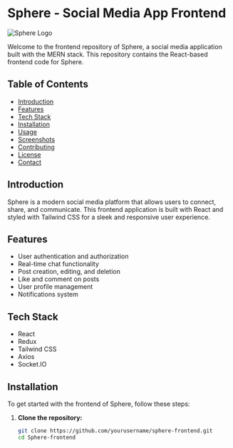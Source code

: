 # Sphere - Social Media App Frontend

![Sphere Logo](https://t4.ftcdn.net/jpg/07/66/14/53/360_F_766145359_b29ZWFiWEsVug8ov3booiUQEcLfrQp7t.jpg)

Welcome to the frontend repository of Sphere, a social media application built with the MERN stack. This repository contains the React-based frontend code for Sphere.

## Table of Contents

- [Introduction](#introduction)
- [Features](#features)
- [Tech Stack](#tech-stack)
- [Installation](#installation)
- [Usage](#usage)
- [Screenshots](#screenshots)
- [Contributing](#contributing)
- [License](#license)
- [Contact](#contact)

## Introduction

Sphere is a modern social media platform that allows users to connect, share, and communicate. This frontend application is built with React and styled with Tailwind CSS for a sleek and responsive user experience.

## Features

- User authentication and authorization
- Real-time chat functionality
- Post creation, editing, and deletion
- Like and comment on posts
- User profile management
- Notifications system

## Tech Stack

- React
- Redux
- Tailwind CSS
- Axios
- Socket.IO

## Installation

To get started with the frontend of Sphere, follow these steps:

1. **Clone the repository:**

   ```bash
   git clone https://github.com/yourusername/sphere-frontend.git
   cd Sphere-frontend
